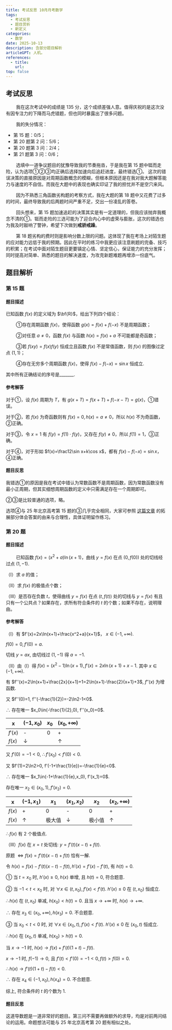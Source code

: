 ```yaml
---
title: 考试反思 10月月考数学
tags: 
  - 考试反思
  - 题目赏析
  - 新定义
categories: 
  - 数学
date: 2025-10-13    
description: 含部分题目解析
articleGPT: 人机。
references: 
  - title: 
    url: 
top: false
---
```


## 考试反思

$\qquad$我在这次考试中的成绩是 $135$ 分，这个成绩差强人意。值得庆祝的是这次没有因专注力的下降而马虎错题，但也同时暴露出了很多问题。

$\qquad$我的失分情况：
  - 第 $15$ 题：$0/5$；
  - 第 $20$ 题第 $2$ 问：$5/6$；
  - 第 $20$ 题第 $3$ 问：$2/4$；
  - 第 $21$ 题第 $3$ 问：$0/6$；

$\qquad$选填中一道争议题目的犹豫导致我的节奏拖沓，于是我在第 $15$ 题中铤而走险，认为选项①②③均正确后选择加速向后追赶进度，最终错选①。
这次的错误决策的直接原因是对周期函数概念的模糊，但根本原因还是在我对我大题解答能力与速度的不自信。而我在大题中的表现也确实印证了我的担忧并不是空穴来风。

$\qquad$因为不熟悉三角函数劣构题的考察方式，我在大题的第 $18$ 题中又花费了过多的时间，最终导致我的后两题时间严重不足，交出一份凌乱的答卷。

$\qquad$回头想来，第 $15$ 题加速追赶的决策其实是有一定道理的，但我应该抛弃我概念不清的①。铤而走险的三选可能为了迎合内心中的虚荣与膨胀，这次的错选也为我及时敲响了警钟，希望下次做到**戒骄戒躁**。

$\qquad$第 $18$ 题劣构的费时则是影响分数上限的问题。这体现了我在考场上对陌生题的应对能力远低于我的预期。因此在平时的练习中我更应该注意刷题的完备、技巧的积累；在考试中面对陌生题目更要镇定心情、坚定信心，保证能力的充分发挥；同时提高对简单、熟悉的题目的解决速度，为攻克新题难题再增添一份底气。

## 题目解析

### 第 $15$ 题

#### 题目描述

已知函数 $f(x)$ 的定义域为 $\bf{R}$，给出下列四个结论：

$\qquad$①存在周期函数 $f(x)$，使得函数 $g(x)=f(x)+f(-x)$ 不是周期函数；

$\qquad$②对任意 $a\ne0$，函数 $f(x)$ 与函数 $h(x)=f(x)+a$ 不可能都是奇函数；

$\qquad$③若 $f(xy)=f(x)f(y)$ 恒成立且函数 $f(x)$ 不是常值函数，则 $f(x)$ 的图像过定点 $(1,1)$；

$\qquad$④存在无穷多个周期函数 $f(x)$，使得 $f(x)-f(-x)=\sin x$ 恒成立.

其中所有正确结论的序号是_______.

#### 参考解答

对于①，设 $f(x)$ 周期为 $T$，有 $g(x+T)=f(x+T)+f(-x-T)=g(x)$，①错误。

对于②，若 $f(x)$ 为奇函数则有 $f(x)=0,h(x)=a\ne0$，所以 $h(x)$ 不为奇函数，②正确。

对于③，令 $x=1$ 有 $f(y)=f(1)\cdot f(y)$，又存在 $f(y)\ne 0$，所以 $f(1)=1$，③正确。

对于④，对于形如 $f(x)=\frac12\sin x+k\cos x$，都有 $f(x)-f(-x)=\sin x$，④正确。

#### 题目反思

我错选①的原因是我在考试中错认为常数函数不是周期函数，因为常数函数没有最小正周期，但其实细想周期函数的定义中只需满足存在一个周期即可。

②③是比较普通的选项，略。

选项④与 25 年北京高考第 $15$ 题的③几乎完全相同，大家可参照 [这篇文章](https://blog.xernhe.com/posts/25092901) 的拓展部分体会答案的由来与合理性，具体证明留作练习。

### 第 $20$ 题

#### 题目描述

$\qquad$已知函数 $f(x)=(x^2+a)\ln(x+1)$，曲线 $y=f(x)$ 在点 $(0,f(0))$ 处的切线经过点 $(1,-1)$.

（Ⅰ）求 $a$ 的值；

（Ⅱ）求 $f(x)$ 的极值点个数；

（Ⅲ）是否存在负数 $t$，使得曲线 $y=f(x)$ 在点 $(t,f(t))$ 处的切线与 $y=f(x)$ 有且只有一个公共点？如果存在，求所有符合条件的 $t$ 的个数；如果不存在，说明理由。

#### 参考解答

（Ⅰ）有 $f'(x)=2x\ln(x+1)+\frac{x^2+a}{x+1}$， $x\in(-1,+\infty)$.

$f(0)=0, f'(0)=a$.

切线 $y=ax$, 由切线过 $(1,-1)$ 得 $a=-1$.

（Ⅱ）由（Ⅰ）得 $f(x)=(x^2-1)\ln(x+1), f'(x)=2x\ln(x+1)+x-1$. 其中 $x\in(-1,+\infty)$.

有 $f''(x)=2\ln(x+1)+\frac{2x}{x+1}+1=2\ln(x+1)-\frac{2}{x+1}+3$, $f''(x)$ 为增函数.

又 $f''(0)=1, f''(-\frac{1}{2})=-2\ln2-1<0$.

$\therefore$ 存在唯一 $x_0\in(-\frac{1}{2},0), f''(x_0)=0$.

| x | $(-1,x_0)$ | $x_0$ | $(x_0,+\infty)$ |
|---|------------|-------|------------------|
| $f'(x)$ | - | 0 | + |
| $f(x)$ | $\downarrow$ |  | $\uparrow$ |

又 $f'(0)=-1<0$, $\therefore f'(x_0)<f'(0)<0$. 

又 $f'(1)=2\ln2>0, f'(-1+\frac{1}{e})=-\frac{1}{e}<0$.

$\therefore$ 存在唯一 $x_1\in(-1+\frac{1}{e},x_0), f'(x_1)=0$.

存在唯一 $x_2\in(x_0,1), f'(x_2)=0$.

| x | $(-1,x_1)$ | $x_1$ | $(x_1,x_2)$ | $x_2$ | $(x_2,+\infty)$ |
|---|------------|-------|--------------|-------|------------------|
| $f(x)$ | + | 0 | - | 0 | + |
| $f(x)$ | $\uparrow$ | 极大值 | $\downarrow$ | 极小值 | $\uparrow$ |

$\therefore f(x)$ 有 $2$ 个极值点.

（Ⅲ）$f(x)$ 在 $x=t$ 处切线: $y=f'(t)(x-t)+f(t)$.

原题 $\Longleftrightarrow f(x)=f'(t)(x-t)+f(t)$ 恰有一解.

令 $h(x)=f(x)-f'(t)(x-t)-f(t), h'(x)=f'(x)-f'(t)$, 有 $h(t)=0$.

① 当 $t=x_0$ 时, $h'(x)\geqslant 0$, $h(x)$ 单增, 且 $h(t)=0$, 符合题意.

② 当 $-1<t<x_0$ 时, 对 $\forall x\in(t,x_0), f'(x)<f'(t)$. $h'(x)\leqslant 0$ 在 $(t,x_0)$ 恒成立.

$\therefore h(x)$ 在 $(t,x_0)$ 单减, $h(x_0)<h(t)=0$. 且当 $x\to+\infty$ 时, $h(x)\to+\infty$.

$\therefore$ 存在 $x_3\in(x_0,+\infty), h(x_3)=0$. 不合题意.

③ 当 $x_0<t<0$ 时, 对 $\forall x\in(x_0,t), f'(x)<f'(t)$. $h'(x)\leqslant 0$ 在 $(x_0,t)$ 恒成立.

$\therefore h(x)$ 在 $(x_0,t)$ 单减, $h(x_0)>h(t)=0$.

当 $x\to-1$ 时, $h(x)\to f(x)+f'(t)(1+t)-f(t)$.

$x\to-1$ 时, $f(-1)\to0$, 且 $f'(t)<f'(0)=-1<0, f(t)>f(0)=0$.

$\therefore h(x)\to f'(t)(1+t)-f(t)<0$.

$\therefore$ 存在 $x_4\in(-1,x_0), h(x_4)=0$. 不合题意.

综上, 符合条件的 $t$ 的个数为 $1$.

#### 题目反思

这道导数题是一道非常好的题目。第三问不需要再做额外的求导，均是对前两问结论的运用。命题想法可能与 25 年北京高考第 $20$ 题有相似之处。
